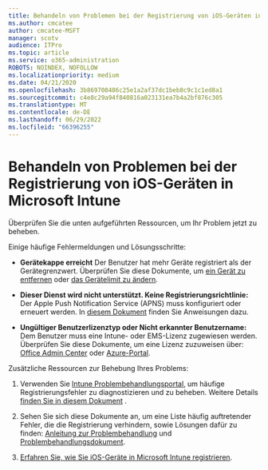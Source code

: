 ```yaml
---
title: Behandeln von Problemen bei der Registrierung von iOS-Geräten in Microsoft Intune
ms.author: cmcatee
author: cmcatee-MSFT
manager: scotv
audience: ITPro
ms.topic: article
ms.service: o365-administration
ROBOTS: NOINDEX, NOFOLLOW
ms.localizationpriority: medium
ms.date: 04/21/2020
ms.openlocfilehash: 3b869708486c25e1a2af37dc1beb8c9c1c1ed8a1
ms.sourcegitcommit: c4e8c29a94f840816a023131ea7b4a2bf876c305
ms.translationtype: MT
ms.contentlocale: de-DE
ms.lasthandoff: 06/29/2022
ms.locfileid: "66396255"
---
```

# <a name="troubleshoot-issues-with-enrolling-ios-devices-in-microsoft-intune"></a>Behandeln von Problemen bei der Registrierung von iOS-Geräten in Microsoft Intune

Überprüfen Sie die unten aufgeführten Ressourcen, um Ihr Problem jetzt zu beheben. 
  
Einige häufige Fehlermeldungen und Lösungsschritte:
  
- **Gerätekappe erreicht** Der Benutzer hat mehr Geräte registriert als der Gerätegrenzwert. Überprüfen Sie diese Dokumente, um [ein Gerät zu entfernen](https://docs.microsoft.com/intune/devices-wipe) oder [das Gerätelimit zu ändern](https://docs.microsoft.com/intune/enrollment-restrictions-set#set-device-limit-restrictions).
    
- **Dieser Dienst wird nicht unterstützt. Keine Registrierungsrichtlinie:** Der Apple Push Notification Service (APNS) muss konfiguriert oder erneuert werden. In [diesem Dokument](https://docs.microsoft.com/intune/apple-mdm-push-certificate-get) finden Sie Anweisungen dazu. 
    
- **Ungültiger Benutzerlizenztyp oder Nicht erkannter Benutzername:** Dem Benutzer muss eine Intune- oder EMS-Lizenz zugewiesen werden. Überprüfen Sie diese Dokumente, um eine Lizenz zuzuweisen über: [Office Admin Center](https://docs.microsoft.com/intune/licenses-assign) oder [Azure-Portal](https://docs.microsoft.com/azure/active-directory/license-users-groups).
    
Zusätzliche Ressourcen zur Behebung Ihres Problems:
  
1. Verwenden Sie [Intune Problembehandlungsportal](https://devicemanagement.microsoft.com/#blade/Microsoft_Intune_DeviceSettings/TroubleshootBlade), um häufige Registrierungsfehler zu diagnostizieren und zu beheben. Weitere Details [finden Sie in diesem Dokument](https://docs.microsoft.com/intune/help-desk-operators) . 
    
2. Sehen Sie sich diese Dokumente an, um eine Liste häufig auftretender Fehler, die die Registrierung verhindern, sowie Lösungen dafür zu finden: [Anleitung zur Problembehandlung](https://support.microsoft.com/help/4039809/troubleshooting-ios-device-enrollment-in-intune) und [Problembehandlungsdokument](https://docs.microsoft.com/troubleshoot/mem/intune/troubleshoot-device-enrollment-in-intune).
    
3. [Erfahren Sie, wie Sie iOS-Geräte in Microsoft Intune registrieren](https://docs.microsoft.com/intune/ios-enroll).
    

